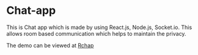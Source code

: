 # Chat-app
This is Chat app which is made by using React.js, Node.js, Socket.io. This allows room based communication which helps to maintain the privacy.

The demo can be viewed at <a href="https://5f7b6006d565391feb03e511--rchap.netlify.app/chat?name=PSM&room=Talk1">Rchap</a>
